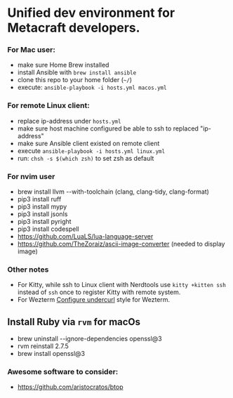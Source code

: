 # Unified dev environment for Metacraft developers.

### For Mac user:
- make sure Home Brew installed
- install Ansible with `brew install ansible`
- clone this repo to your home folder (`~/`)
- execute: `ansible-playbook -i hosts.yml macos.yml`

### For remote Linux client:
- replace ip-address under `hosts.yml`
- make sure host machine configured be able to ssh to replaced "ip-address"
- make sure Ansible client existed on remote client
- execute `ansible-playbook -i hosts.yml linux.yml`
- run: `chsh -s $(which zsh)` to set zsh as default

### For nvim user
- brew install llvm --with-toolchain (clang, clang-tidy, clang-format)
- pip3 install ruff
- pip3 install mypy
- pip3 install jsonls
- pip3 install pyright
- pip3 install codespell
- https://github.com/LuaLS/lua-language-server
- https://github.com/TheZoraiz/ascii-image-converter (needed to display image)

### Other notes
- For Kitty, while ssh to Linux client with Nerdtools use `kitty +kitten ssh` instead of `ssh` once to register Kitty with remote system.
- For Wezterm [Configure undercurl](https://wezfurlong.org/wezterm/faq.html?h=undercurl#how-do-i-enable-undercurl-curly-underlines) style for Wezterm.

## Install Ruby via `rvm` for macOs
- brew uninstall --ignore-dependencies openssl@3
- rvm reinstall 2.7.5
- brew install openssl@3

### Awesome software to consider:
- https://github.com/aristocratos/btop
